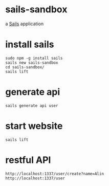 # sails-sandbox

a [Sails](http://sailsjs.org) application

# install sails
```
sudo npm -g install sails
sails new sails-sandbox
cd sails-sandbox/
sails lift
```

# generate api
```
sails generate api user
```

# start website
```
sails lift
```

# restful API
```
http://localhost:1337/user/create?name=Alin
http://localhost:1337/user
```
